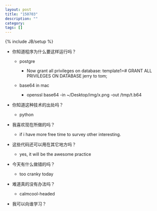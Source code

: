 ```yaml
---
layout: post
title: "150703"
description: ""
category: 
tags: []
---
```

{% include JB/setup %}

* 你知道程序为什么要这样运行吗？
  * postgre
    * Now grant all privileges on database:  template1=# GRANT ALL PRIVILEGES ON DATABASE jerry to tom;

  * base64 in mac
    * openssl base64 -in ~/Desktop/img/x.png -out /tmp/t.b64

* 你知道这种技术的出处吗？
  * python

* 我喜欢现在所做的吗？
  * if i have more free time to survey other interesting.

* 这些代码还可以用在其它地方吗？
  * yes, it will be the awesome practice

* 今天有什么做错的吗？
  * too cranky today

* 难道真的没有办法吗？
  * calmcool-headed 

* 我可以向谁学习？
 
